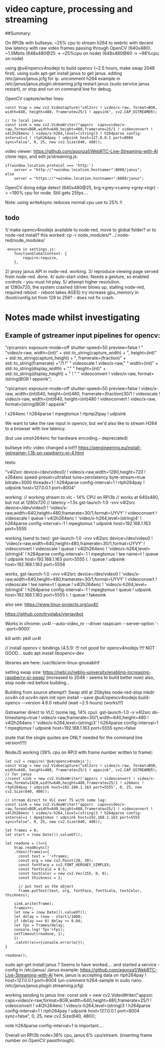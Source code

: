 # video capture, processing and streaming

##Summary:

On RPi3b with bullseye, ~25% cpu to stream h264 to webrtc with decent low latency with raw video frames passing through OpenCV (640x480).  ~1.5Mbits
(648x480@25 -> ~25%cpu on node)
(648x480@60 -> ~98%cpu on node)

using @u4/opencv4nodejs to build opencv (~2.5 hours, make swap 2048 first).
using sudo apt-get install janus to get janus.
editing /etc/janus/janus.jcfg for ip.
uncomment h264 example in /etc/janus/janus.plugin.streaming.jcfg
restart janus (sudo service janus restart), or stop and run on command line for debug.

OpenCV capture/writer lines:
```
const Vcap = new cv2.VideoCapture("v4l2src ! video/x-raw, format=BGR, width=640, height=480, framerate=25/1 ! appsink", cv2.CAP_GSTREAMER);

// to local janus
const sink = new cv2.VideoWriter("appsrc  caps=video/x-raw,format=BGR,width=640,height=480,framerate=25/1 ! videoconvert ! v4l2h264enc ! video/x-h264,level=(string)3 ! h264parse config-interval=1 ! rtph264pay ! udpsink host=127.0.0.1 port=8004 sync=false", 0, 25, new cv2.Size(640, 480));
```

video viewer:
https://github.com/agonza1/WebRTC-Live-Streaming-with-AI
clone repo, and edit js/streaming.js:
```
if(window.location.protocol === 'http:')
    server = "http://"+window.location.hostname+":8088/janus";
else
    server = "https://"+window.location.hostname+":8089/janus";
```


OpenCV doing edge detect (640x480@25, brg->grey->canny->grey->bgr) -> ~190% cpu for node.
Still gets 25fps....

Note: using writeAsync reduces normal cpu use to 25% !!


## todo

1/ make opencv4nodejs available to node-red.
    move to global folder?  or to node-red install?
     this worked:
     cp -r node_modules/* ../.node-red/node_modules/

     ensure in settings.js:
        functionGlobalContext: {
            require:require,
        },

2/ proxy janus API in node-red.
    working.
3/ reproduce viewing page served from node-red.
    done.
4/ auto-start video.
    Needs a gesture, so enabled controls - you must hit play.
5/ attempt higher resolution.   
    at 1280x720, the system crashed (driver blows up, stalling node-red, required reboot - reboot takes AGES)
    try increase gpu_memory in /boot/config.txt from 128 to 256? - does not fix crash.



# Notes made whilst investigating

## Example of gstreamer input pipelines for opencv:

"rpicamsrc exposure-mode=off shutter-speed=50 preview=false ! "
            "video/x-raw, width=(int)" + std::to_string(capture_width) + ", height=(int)" + std::to_string(capture_height) + ", framerate=(fraction)" + std::to_string(framerate) +"/1 !"
            " videoscale ! video/x-raw,"
            " width=(int)" + std::to_string(display_width) + ","
            " height=(int)" + std::to_string(display_height) + " ! "
            " videoconvert ! video/x-raw, format=(string)BGR ! appsink";

"rpicamsrc exposure-mode=off shutter-speed=50 preview=false ! 
video/x-raw, width=(int)640, height=(int)480, framerate=(fraction)30/1 !
videoscale ! video/x-raw, width=(int)640, height=(int)480 !
 videoconvert ! video/x-raw, format=(string)BGR ! appsink"




! x264enc ! h264parse ! mpegtsmux ! rtpmp2tpay ! udpsink



We want to take the raw input in opencv, but we'd also like to stream H264 to a browser with low latency.

(but use omxh264enc for hardware encoding.- depreciated)

bullseye info:  video changed a lot!!!
https://qengineering.eu/install-gstreamer-1.18-on-raspberry-pi-4.html


tests:

"v4l2src device=/dev/video0/ ! video/x-raw,width=1280,height=720 ! x264enc speed-preset=ultrafast tune=zerolatency byte-stream=true bitrate=3000 threads=1 ! h264parse config-interval=1 ! rtph264pay ! udpsink host=127.0.0.1 port=8004"

working:
// working stream to vlc - 14% CPU on RPi3b
// works at 640x480, but not at 1280x720
// latency ~1.5s
gst-launch-1.0 -vvv v4l2src device=/dev/video0 ! 'video/x-raw,width=640,height=480,framerate=30/1,format=UYVY' ! videoconvert ! videoscale ! queue ! v4l2h264enc ! 'video/x-h264,level=(string)4' ! h264parse  config-interval=-1 ! mpegtsmux ! udpsink host=192.168.1.163 port=5555


working (send to two): 
gst-launch-1.0 -vvv v4l2src device=/dev/video0 ! 'video/x-raw,width=640,height=480,framerate=30/1,format=UYVY' ! videoconvert ! videoscale ! queue ! v4l2h264enc ! 'video/x-h264,level=(string)4' ! h264parse  config-interval=-1 ! mpegtsmux ! tee name=t ! queue ! udpsink host=192.168.1.163 port=5555 t. ! queue ! udpsink host=192.168.1.163 port=5556

works, 
gst-launch-1.0 -vvv v4l2src device=/dev/video0 ! 'video/x-raw,width=640,height=480,framerate=30/1,format=UYVY' ! videoconvert ! videoscale ! tee name=t ! queue ! v4l2h264enc ! 'video/x-h264,level=(string)4' ! h264parse  config-interval=-1 ! mpegtsmux ! queue ! udpsink host=192.168.1.163 port=5555 t. ! queue ! fakesink



also see:
https://www.linux-projects.org/uv4l/

https://github.com/tryolabs/vierjavibot


Works in chrome:
uv4l --auto-video_nr --driver raspicam --server-option '--port=9000'

kill with:
pkill uv4l


// install opencv c bindings (4.5.1): !!! not good for opencv4nodejs !!!!
NOT GOOD... sudo apt install libopencv-dev

libraries are here:
/usr/lib/arm-linux-gnueabihf

setting swap size:
https://nebl.io/neblio-university/enabling-increasing-raspberry-pi-swap/
(increased to 2048 - seems to build better now)
also, stop node-red before building...


Building from source attempt1:
Swap still at 2Gbytes
node-red-stop
mkdir ocv4n
cd ocv4n
npm init
npm install --save @u4/opencv4nodejs
build-opencv --version 4.6.0 rebuild
(wait ~2.5 hours)
(works!!!)



Gstreamer direct to VLC (some lag, 14% cpu):
gst-launch-1.0 -v v4l2src do-timestamp=true ! video/x-raw,framerate=30/1,width=640,height=480 ! v4l2h264enc ! 'video/x-h264,level=(string)3' ! h264parse config-interval=1 ! mpegtsmux ! udpsink host=192.168.1.163 port=5555 sync=false

(note that the single quotes are ONLY needed for the command line version!!!!)

NodeJS working (39% cpu on RPi3 with frame number written to frame):

```
let cv2 = require('@u4/opencv4nodejs');
const Vcap = new cv2.VideoCapture("v4l2src ! video/x-raw, format=BGR, width=640, height=480, framerate=25/1 ! appsink", cv2.CAP_GSTREAMER);
// for janus
//const sink = new cv2.VideoWriter('appsrc ! videoconvert ! video/x-raw,format=I420,width=640,height=480,framerate=25/1 ! x264enc ! rtph264pay ! udpsink host=192.168.1.163 port=5555', 0, 25, new cv2.Size(640, 480));

// stream direct to VLC over TS with some lag:
const sink = new cv2.VideoWriter("appsrc  caps=video/x-raw,format=BGR,width=640,height=480,framerate=25/1 ! videoconvert ! v4l2h264enc ! video/x-h264,level=(string)3 ! h264parse config-interval=1 ! mpegtsmux ! udpsink host=192.168.1.163 port=5555 sync=false", 0, 25, new cv2.Size(640, 480));

let frames = 0;
let start = (new Date()).valueOf();

let readone = ()=>{
    Vcap.readAsync()
	.then((frame)=>{
      const text = ''+frames;
      const org = new cv2.Point(20, 20);
      const fontFace = cv2.FONT_HERSHEY_SIMPLEX;
      const fontScale = 0.5;
      const textColor = new cv2.Vec(255, 0, 0);
      const thickness = 2;

      // put text on the object
      frame.putText(text, org, fontFace, fontScale, textColor, thickness);

	sink.write(frame);
	frames++;
	let now = (new Date()).valueOf();
	let delay = (now - start)/1000;
	if (delay === 0) delay += 0.04;
	let fps = frames/delay;
	console.log('fps'+fps);
	setTimeout(readone, 1);
	})
	.catch((e)=>{console.error(e)});
}

readone();
```

sudo apt-get install janus ?
Seems to have worked....
and started a service - config in /etc/janus/
Janus example:
https://github.com/agonza1/WebRTC-Live-Streaming-with-AI
here, janus is accepting data on rtph264pay ! host=127.0.0.1 port=8004
(un-comment h264-sample in sudo nano /etc/janus/janus.plugin.streaming.jcfg)

working sending to janus line:
const sink = new cv2.VideoWriter("appsrc  caps=video/x-raw,format=BGR,width=640,height=480,framerate=25/1 ! videoconvert ! v4l2h264enc ! video/x-h264,level=(string)3 ! h264parse config-interval=1 ! rtph264pay ! udpsink host=127.0.0.1 port=8004 sync=false", 0, 25, new cv2.Size(640, 480));

note h264parse config-interval=1 is important....

Overall on RPi3b node=38% cpu, janus 6% cpu/stream. (inserting frame number on OpenCV passthrough).

